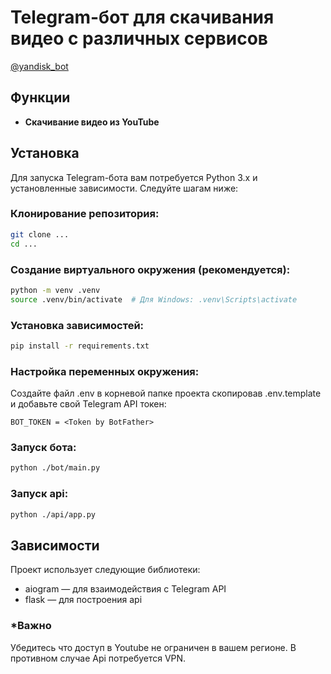 # Telegram-бот для скачивания видео с различных сервисов
[@yandisk_bot](https://t.me/yandisk_bot)


## Функции

- **Скачивание видео из YouTube**

## Установка

Для запуска Telegram-бота вам потребуется Python 3.x и установленные зависимости. Следуйте шагам ниже:

### Клонирование репозитория:

```bash
git clone ...
cd ...
```

### Создание виртуального окружения (рекомендуется):

```bash
python -m venv .venv
source .venv/bin/activate  # Для Windows: .venv\Scripts\activate
```

### Установка зависимостей:

```bash
pip install -r requirements.txt
```

### Настройка переменных окружения:

Создайте файл .env в корневой папке проекта скопировав .env.template и добавьте свой Telegram API токен:

```text
BOT_TOKEN = <Token by BotFather>
```

### Запуск бота:

```bash
python ./bot/main.py
```

### Запуск api:

```bash
python ./api/app.py
```

## Зависимости

Проект использует следующие библиотеки:

- aiogram — для взаимодействия с Telegram API
- flask — для построения api

### *Важно

Убедитесь что доступ в Youtube не ограничен в вашем регионе. В противном случае Api потребуется VPN.
